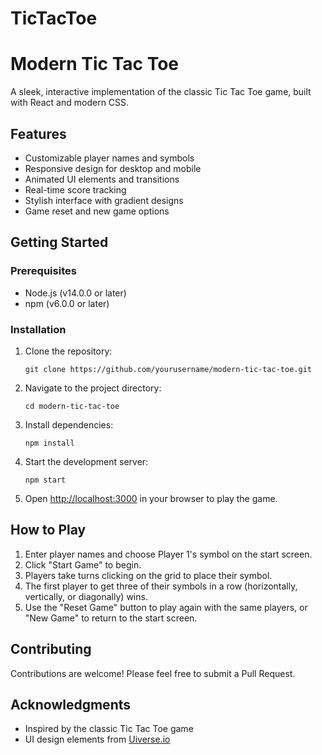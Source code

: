 # TicTacToe
# Modern Tic Tac Toe

A sleek, interactive implementation of the classic Tic Tac Toe game, built with React and modern CSS.

## Features

- Customizable player names and symbols
- Responsive design for desktop and mobile
- Animated UI elements and transitions
- Real-time score tracking
- Stylish interface with gradient designs
- Game reset and new game options

## Getting Started

### Prerequisites

- Node.js (v14.0.0 or later)
- npm (v6.0.0 or later)

### Installation

1. Clone the repository:
   ```
   git clone https://github.com/yourusername/modern-tic-tac-toe.git
   ```

2. Navigate to the project directory:
   ```
   cd modern-tic-tac-toe
   ```

3. Install dependencies:
   ```
   npm install
   ```

4. Start the development server:
   ```
   npm start
   ```

5. Open [http://localhost:3000](http://localhost:3000) in your browser to play the game.

## How to Play

1. Enter player names and choose Player 1's symbol on the start screen.
2. Click "Start Game" to begin.
3. Players take turns clicking on the grid to place their symbol.
4. The first player to get three of their symbols in a row (horizontally, vertically, or diagonally) wins.
5. Use the "Reset Game" button to play again with the same players, or "New Game" to return to the start screen.

## Contributing

Contributions are welcome! Please feel free to submit a Pull Request.

## Acknowledgments

- Inspired by the classic Tic Tac Toe game
- UI design elements from [Uiverse.io](https://uiverse.io/)
